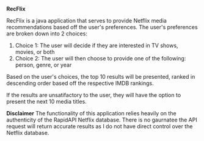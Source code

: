 **RecFlix**

RecFlix is a java application that serves to provide Netflix media recommendations based off the user's preferences. 
The user's preferences are broken down into 2 choices:
1. Choice 1: The user will decide if they are interested in TV shows, movies, or both
2. Choice 2: The user will then choose to provide one of the following: person, genre, or year

Based on the user's choices, the top 10 results will be presented, ranked in descending order based off the respective IMDB rankings.

If the results are unsatifactory to the user, they will have the option to present the next 10 media titles.

**Disclaimer**
The functionality of this application relies heavily on the authenticity of the RapidAPI Netflix database. 
There is no gaurnatee the API request will return accurate results as I do not have direct control over the Netflix database. 
